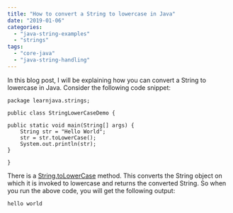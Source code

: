 ```yaml
---
title: "How to convert a String to lowercase in Java"
date: "2019-01-06"
categories: 
  - "java-string-examples"
  - "strings"
tags: 
  - "core-java"
  - "java-string-handling"
---
```


In this blog post, I will be explaining how you can convert a String to lowercase in Java. Consider the following code snippet:

````
package learnjava.strings;

public class StringLowerCaseDemo {

public static void main(String[] args) { 
    String str = "Hello World"; 
    str = str.toLowerCase(); 
    System.out.println(str);
}

} 
````

There is a [String.toLowerCase](https://docs.oracle.com/javase/8/docs/api/java/lang/String.html#toLowerCase--) method. This converts the String object on which it is invoked to lowercase and returns the converted String. So when you run the above code, you will get the following output:

```
hello world
```
